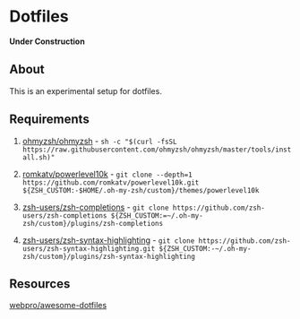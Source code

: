 # Dotfiles

**Under Construction**

## About

This is an experimental setup for dotfiles.

## Requirements

1. [ohmyzsh/ohmyzsh](https://github.com/ohmyzsh/ohmyzsh) - `sh -c "$(curl -fsSL https://raw.githubusercontent.com/ohmyzsh/ohmyzsh/master/tools/install.sh)"`

2. [romkatv/powerlevel10k](https://github.com/romkatv/powerlevel10k) - `git clone --depth=1 https://github.com/romkatv/powerlevel10k.git ${ZSH_CUSTOM:-$HOME/.oh-my-zsh/custom}/themes/powerlevel10k`

3. [zsh-users/zsh-completions](https://github.com/zsh-users/zsh-completions) - `git clone https://github.com/zsh-users/zsh-completions ${ZSH_CUSTOM:=~/.oh-my-zsh/custom}/plugins/zsh-completions`

4. [zsh-users/zsh-syntax-highlighting](https://github.com/zsh-users/zsh-syntax-highlighting) - `git clone https://github.com/zsh-users/zsh-syntax-highlighting.git ${ZSH_CUSTOM:-~/.oh-my-zsh/custom}/plugins/zsh-syntax-highlighting`

<!-- 4. [zsh-users/zsh-autosuggestions](https://github.com/zsh-users/zsh-autosuggestions) - `git clone https://github.com/zsh-users/zsh-autosuggestions ${ZSH_CUSTOM:-~/.oh-my-zsh/custom}/plugins/zsh-autosuggestions` -->

## Resources

[webpro/awesome-dotfiles](https://github.com/webpro/awesome-dotfiles)
